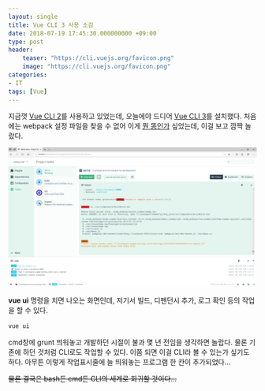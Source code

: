 ```yaml
---
layout: single
title: Vue CLI 3 사용 소감
date: 2018-07-19 17:45:30.000000000 +09:00
type: post
header:
    teaser: "https://cli.vuejs.org/favicon.png"
    image: "https://cli.vuejs.org/favicon.png"
categories:
- IT
tags: [Vue]
---
```


지금껏 [Vue CLI 2](https://github.com/vuejs/vue-cli/tree/v2#vue-cli)를 사용하고 있었는데, 오늘에야 드디어 [Vue CLI 3](https://cli.vuejs.org/)를 설치했다. 처음에는 webpack 설정 파일을 찾을 수 없어 이게 [뭔 똥인가](https://lovemewithoutall.github.io/it/vue-cli-3-webpack/) 싶었는데, 이걸 보고 깜짝 놀랐다.

![Vue CLI 3](/assets/images/vue-cli-3.png)


**vue ui** 명령을 치면 나오는 화면인데, 저기서 빌드, 디펜던시 추가, 로그 확인 등의 작업을 할 수 있다.

```bash
vue ui
```

cmd창에 grunt 띄워놓고 개발하던 시절이 불과 몇 년 전임을 생각하면 놀랍다. 물론 기존에 하던 것처럼 CLI로도 작업할 수 있다. 이쯤 되면 이걸 CLI라 볼 수 있는가 싶기도 하다. 아무튼 이렇게 작업표시줄에 늘 띄워놓는 프로그램 한 칸이 추가되었다...

~~물론 결국은 bash든 cmd든 CLI의 세계로 회귀할 것이다...~~